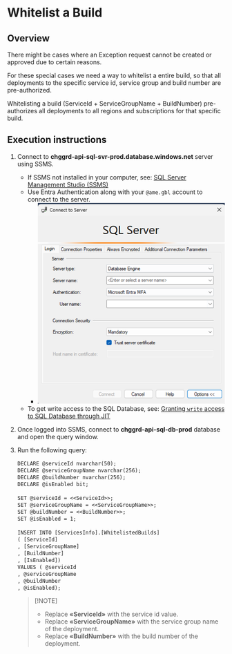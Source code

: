﻿# Whitelist a Build

## Overview

There might be cases where an Exception request cannot be created or approved due to certain reasons.

For these special cases we need a way to whitelist a entire build, so that all deployments to the specific service id, service group and build number are pre-authorized.

Whitelisting a build (ServiceId + ServiceGroupName + BuildNumber) pre-authorizes all deployments to all regions and subscriptions for that specific build.

## Execution instructions

1. Connect to **chggrd-api-sql-svr-prod.database.windows.net** server using SSMS.
   - If SSMS not installed in your computer, see: [SQL Server Management Studio (SSMS)](https://learn.microsoft.com/en-us/sql/ssms/download-sql-server-management-studio-ssms)
   - Use Entra Authentication along with your `@ame.gbl` account to connect to the server.
      - ![ssms](media/SSMS_prod_server.png)
   - To get write access to the SQL Database, see: [Granting `write` access to SQL Database through JIT](JITAccessToSQLDatabase.md)

2. Once logged into SSMS, connect to **chggrd-api-sql-db-prod** database and open the query window.
3. Run the following query:
   ``` 
   DECLARE @serviceId nvarchar(50);
   DECLARE @serviceGroupName nvarchar(256);
   DECLARE @buildNumber nvarchar(256);
   DECLARE @isEnabled bit;
   
   SET @serviceId = <<ServiceId>>;
   SET @serviceGroupName = <<ServiceGroupName>>;
   SET @buildNumber = <<BuildNumber>>;
   SET @isEnabled = 1;
   
   INSERT INTO [ServicesInfo].[WhitelistedBuilds]
   ( [ServiceId]
   , [ServiceGroupName]
   , [BuildNumber]
   , [IsEnabled])
   VALUES ( @serviceId
   , @serviceGroupName
   , @buildNumber
   , @isEnabled);

   ``` 
   >    [!NOTE]
   >    - Replace **«ServiceId»** with the service id value.
   >    - Replace **«ServiceGroupName»** with the service group name of the deployment.
   >    - Replace **«BuildNumber»** with the build number of the deployment.
